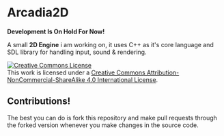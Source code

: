 # Arcadia2D
**Development Is On Hold For Now!**

A small **2D Engine** i am working on, it uses C++ as it's core language and SDL library for handling input, sound & rendering.

<a rel="license" href="http://creativecommons.org/licenses/by-nc-sa/4.0/"><img alt="Creative Commons License" style="border-width:0" src="https://i.creativecommons.org/l/by-nc-sa/4.0/88x31.png" /></a><br />This work is licensed under a <a rel="license" href="http://creativecommons.org/licenses/by-nc-sa/4.0/">Creative Commons Attribution-NonCommercial-ShareAlike 4.0 International License</a>.

## Contributions!
The best you can do is fork this repository and make pull requests through the forked version whenever you make changes in the source code.
